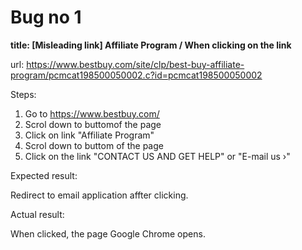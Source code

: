 # Bug no 1
**title: [Misleading link] Affiliate Program / When clicking on the link**

url: https://www.bestbuy.com/site/clp/best-buy-affiliate-program/pcmcat198500050002.c?id=pcmcat198500050002 

Steps:
1. Go to https://www.bestbuy.com/
2. Scrol down to buttomof the page
3. Click on link "Affiliate Program"
4. Scrol down to buttom of the page
5. Click on the link "CONTACT US AND GET HELP" or "E-mail us ›"

Expected result:

Redirect to email application affter clicking.

Actual result:

When clicked, the page Google Chrome opens.
